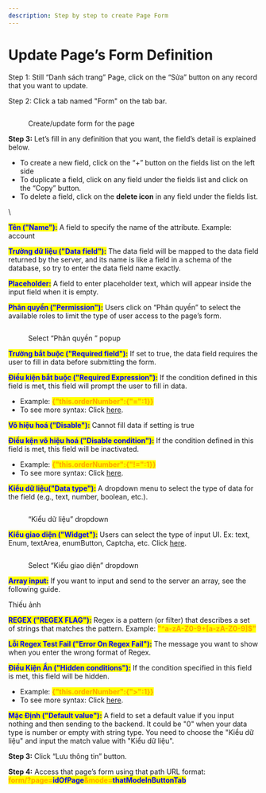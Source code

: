 ```yaml
---
description: Step by step to create Page Form
---
```


# Update Page’s Form Definition

Step 1: Still “Danh sách trang” Page, click on the “Sửa” button on any record that you want to update.

Step 2: Click a tab named "Form" on the tab bar.

<figure><img src="https://lh7-rt.googleusercontent.com/docsz/AD_4nXfYKz8iuMSliYahzueqRvzQCrZzz94BtdD_RLw6kwmwRPZZUfe1ImrXSZfOtNbZZaTso-heJuzhjivJioiQhG-giiw_HZZajLSeBMZFGaGC8mdheE8HlLnwiRpasJWW-7ID7K4D8q-GaJqY6GNpvRXtkRyv40cFeI5vonkmunLJixWGKoGrHA?key=CZ89Z8QbD4X9YTRzADcgIQ" alt=""><figcaption><p>Create/update form for the page</p></figcaption></figure>

**Step 3:** Let’s fill in any definition that you want, the field’s detail is explained below.

* To create a new  field, click on the “+” button on the fields list on the left side
* To duplicate a field, click on any field under the fields list and click on the “Copy” button.
* To delete a field, click on the **delete icon** in any field under the fields list.

\


<mark style="color:blue;">**Tên ("Name"):**</mark> A field to specify the name of the attribute. Example: account

<mark style="color:blue;">**Trường dữ liệu ("Data field"):**</mark> The data field will be mapped to the data field returned by the server, and its name is like a field in a schema of the database, so try to enter the data field name exactly.

<mark style="color:blue;">**Placeholder:**</mark> A field to enter placeholder text, which will appear inside the input field when it is empty.

<mark style="color:blue;">**Phân quyền ("Permission"):**</mark> Users click on “Phân quyền” to select the available roles to limit the type of user access to the page’s form.

<figure><img src="https://lh7-rt.googleusercontent.com/docsz/AD_4nXdWcDzZwSBRRMliYo4q5or9cYI7bB1cD2k8ENHKEKqK6EAeeAX7rN8kGakdBaXu2p_4GuHKnUdNZdND-rwrpzX8uN6PE4kSKJspHV1MmTiYxW97cTwL4owzhCTBj7reYZurfDZfBCV5nCzKk6GjSw10PmcXCUrrtuY5AMQ4o7_yMLlqSGGJpQ?key=CZ89Z8QbD4X9YTRzADcgIQ" alt=""><figcaption><p>Select “Phân quyền ” popup</p></figcaption></figure>

<mark style="color:blue;">**Trường bắt buộc ("Required field"):**</mark> If set to true, the data field requires the user to fill in data before submitting the form.

<mark style="color:blue;">**Điều kiện bắt buộc ("Required Expression"):**</mark> If the condition defined in this field is met, this field will prompt the user to fill in data.&#x20;

* Example: <mark style="color:orange;">**{"this.orderNumber":{"=":1\}}**</mark>
* To see more syntax: Click [here](../references/expression.md).

<mark style="color:blue;">**Vô hiệu hoá ("Disable"):**</mark> Cannot fill data if setting is true

<mark style="color:blue;">**Điều kện vô hiệu hoá ("Disable condition"):**</mark> If the condition defined in this field is met, this field will be inactivated.&#x20;

* Example:  <mark style="color:orange;">**{"this.orderNumber":{"!=":1\}}**</mark>
* To see more syntax: Click [here](../references/expression.md).

<mark style="color:blue;">**Kiểu dữ liệu("Data type"):**</mark> A dropdown menu to select the type of data for the field (e.g., text, number, boolean, etc.).

<figure><img src="https://lh7-rt.googleusercontent.com/docsz/AD_4nXfXviZGPyk1bM_jwQ1-YXRHcL_fxIh5AwTn35TBjzNeZJW2iogjZS7IguAmWJg2IzU3FJNPSaZaf24VpBT74xeREsAwE5mGlzHBUYrJaKChiebuLP4vxL45NvaTCmpcKRZb3bSIVELBb8svwXUNWNSmzwApjk0hyB0QI6tdoNlSCMyiOsjZ_w4?key=CZ89Z8QbD4X9YTRzADcgIQ" alt=""><figcaption><p>“Kiểu dữ liệu” dropdown</p></figcaption></figure>

<mark style="color:blue;">**Kiểu giao diện ("Widget"):**</mark> Users can select the type of input UI. Ex: text, Enum, textArea, enumButton, Captcha, etc. Click [here](../references/forms-widget-demo/).

<figure><img src="https://lh7-rt.googleusercontent.com/docsz/AD_4nXf5y8Y1z7Ssm2TBcDBxmI8xQf7eHEaFNd9MFCIwisX5-9f7VbgmZ0dWNVt7DIl7bTasvtU_5PDZJ5gprLKOYjSLPf2h6_jVZJJeNy3LGN0oJJMjThnqmPvykV8MGu8MtL7CE7DmMvW5jEQuO731Jj0qWL_eSAO8s3HNc2tA_8oz1Heoqiob2WM?key=CZ89Z8QbD4X9YTRzADcgIQ" alt=""><figcaption><p>Select “Kiểu giao diện” dropdown</p></figcaption></figure>

<mark style="color:blue;">**Array input:**</mark> If you want to input and send to the server an array, see the following guide.

Thiếu ảnh

<mark style="color:blue;">**REGEX ("REGEX FLAG"):**</mark> Regex is a pattern (or filter) that describes a set of strings that matches the pattern. Example: <mark style="color:orange;">**"^a-zA-Z0-9+\[a-zA-Z0-9]$"**</mark>

<mark style="color:blue;">**Lỗi Regex Test Fail ("Error On Regex Fail"):**</mark> The message you want to show when you enter the wrong format of Regex.

<mark style="color:blue;">**Điều Kiện Ẩn ("Hidden conditions"):**</mark> If the condition specified in this field is met, this field will be hidden.&#x20;

* Example:  <mark style="color:orange;">**{"this.orderNumber":{">":1\}}**</mark>
* To see more syntax: Click [here](../references/expression.md).

<mark style="color:blue;">**Mặc Định ("Default value"):**</mark> A field to set a default value if you input nothing and then sending to the backend. It could be "0" when your data type is number or empty with string type. You need to choose the "Kiểu dữ liệu" and input the match value with "Kiểu dữ liệu".

**Step 3:** Click “Lưu thông tin” button.

**Step 4:** Access that page’s form using that path URL format: \
<mark style="color:orange;">**form/?page=**</mark><mark style="color:blue;">**idOfPage**</mark><mark style="color:orange;">**\&mode=**</mark><mark style="color:blue;">**thatModeInButtonTab**</mark>
